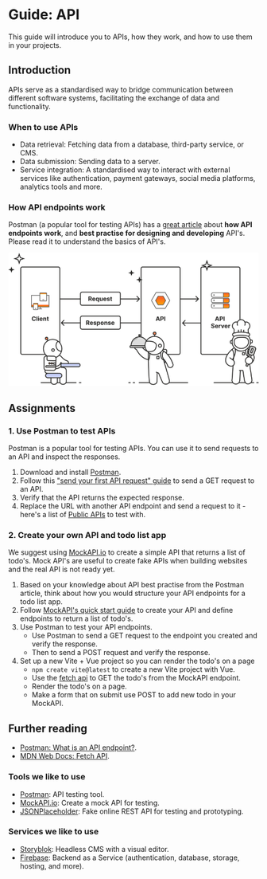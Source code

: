 # Guide: API

This guide will introduce you to APIs, how they work, and how to use them in your projects.

## Introduction

APIs serve as a standardised way to bridge communication between different software systems, facilitating the exchange of data and functionality.

### When to use APIs

- Data retrieval: Fetching data from a database, third-party service, or CMS.
- Data submission: Sending data to a server.
- Service integration: A standardised way to interact with external services like authentication, payment gateways, social media platforms, analytics tools and more.

### How API endpoints work

Postman (a popular tool for testing APIs) has a [great article](https://blog.postman.com/what-is-an-api-endpoint/) about **how API endpoints work**, and **best practise for designing and developing** API's. Please read it to understand the basics of API's.

<img src="./assets/api-diagram.png">

## Assignments

### 1. Use Postman to test APIs

Postman is a popular tool for testing APIs. You can use it to send requests to an API and inspect the responses.

1. Download and install [Postman](https://www.postman.com/).
2. Follow this ["send your first API request" guide](https://learning.postman.com/docs/getting-started/first-steps/sending-the-first-request/) to send a GET request to an API.
3. Verify that the API returns the expected response.
4. Replace the URL with another API endpoint and send a request to it - here's a list of [Public APIs](https://apipheny.io/free-api/) to test with.

### 2. Create your own API and todo list app

We suggest using [MockAPI.io](https://mockapi.io/) to create a simple API that returns a list of todo's. Mock API's are useful to create fake APIs when building websites and the real API is not ready yet.

1. Based on your knowledge about API best practise from the Postman article, think about how you would structure your API endpoints for a todo list app.
2. Follow [MockAPI's quick start guide](https://github.com/mockapi-io/docs/wiki/Quick-start-guide) to create your API and define endpoints to return a list of todo's.
3. Use Postman to test your API endpoints.
    - Use Postman to send a GET request to the endpoint you created and verify the response.
    - Then to send a POST request and verify the response.
4. Set up a new Vite + Vue project so you can render the todo's on a page
    - `npm create vite@latest` to create a new Vite project with Vue.
    - Use the [fetch api](https://developer.mozilla.org/en-US/docs/Web/API/Fetch_API/Using_Fetch) to GET the todo's from the MockAPI endpoint.
    - Render the todo's on a page.
    - Make a form that on submit use POST to add new todo in your MockAPI.

## Further reading

- [Postman: What is an API endpoint?](https://blog.postman.com/what-is-an-api-endpoint/).
- [MDN Web Docs: Fetch API](https://developer.mozilla.org/en-US/docs/Web/API/Fetch_API).

### Tools we like to use

- [Postman](https://www.postman.com/): API testing tool.
- [MockAPI.io](https://mockapi.io/): Create a mock API for testing.
- [JSONPlaceholder](https://jsonplaceholder.typicode.com/): Fake online REST API for testing and prototyping.

### Services we like to use

- [Storyblok](https://www.storyblok.com/): Headless CMS with a visual editor.
- [Firebase](https://firebase.google.com/): Backend as a Service (authentication, database, storage, hosting, and more).